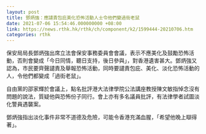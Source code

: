 ```yaml
---
layout: post
title: 鄧炳強：應譴責包庇美化恐怖活動人士令他們變過街老鼠
date: 2021-07-06 15:54:46.000000000 +08:00
link: https://news.rthk.hk/rthk/ch/component/k2/1599444-20210706.htm
categories: rthk
---
```


保安局局長鄧炳強出席立法會保安事務委員會會議，表示不應美化及鼓勵恐怖活動，否則會變成「今日同情，聽日支持，後日參與」，對香港遺害甚大。鄧炳強又認為，市民要齊聲譴責及舉報恐怖活動，同時要譴責包庇、美化、淡化恐怖活動的人，令他們都變成「過街老鼠」。

自由黨的邵家輝於會議上，點名批評港大法律學院公法講座教授陳文敏指悼念沒有問題的說法，質疑他與恐怖份子同行。會上亦有多名議員批評，有法律學者試圖淡化警員遇襲案。

鄧炳強指出淡化事件非常不道德及危險，可能令香港充滿血腥，「希望他晚上瞓得著」。
